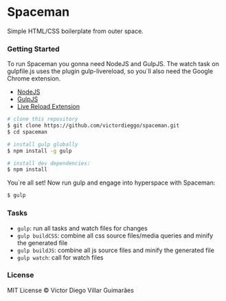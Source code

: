 # Spaceman #

Simple HTML/CSS boilerplate from outer space.

### Getting Started ###

To run Spaceman you gonna need NodeJS and GulpJS. The watch task on gulpfile.js uses the plugin gulp-livereload, so you´ll also need the Google Chrome extension.

- [NodeJS](https://nodejs.org/en/)
- [GulpJS](http://gulpjs.com/)
- [Live Reload Extension](https://chrome.google.com/webstore/detail/livereload/jnihajbhpnppcggbcgedagnkighmdlei)

```sh
# clone this repository
$ git clone https://github.com/victordieggo/spaceman.git
$ cd spaceman

# install gulp globally
$ npm install -g gulp

# install dev dependencies:
$ npm install
```

You´re all set! Now run gulp and engage into hyperspace with Spaceman:

```sh
$ gulp
```

### Tasks ###

- `gulp`: run all tasks and watch files for changes
- `gulp buildCSS`: combine all css source files/media queries and minify the generated file
- `gulp buildJS`: combine all js source files and minify the generated file
- `gulp watch`: call for watch files

### License ###

MIT License © Victor Diego Villar Guimarães
